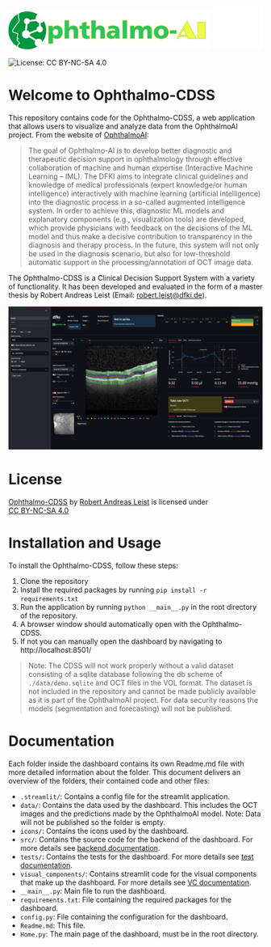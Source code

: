 <img src="icons/OAI-logo.png" alt="DFKI Logo" width="400"/>
<img src="icons/DFKI-Logo.png" alt="DFKI Logo" width="100"/>

![License: CC BY-NC-SA 4.0](https://img.shields.io/badge/License-CC%20BY--NC--SA%204.0-lightgrey.svg)
# Welcome to Ophthalmo-CDSS
This repository contains code for the Ophthalmo-CDSS, a web application that allows users to visualize and 
analyze data from the OphthalmoAI project. From the website of [OphthalmoAI](https://medicalcps.dfki.de/?page_id=1687):
> The goal of Ophthalmo-AI is to develop better diagnostic and therapeutic decision support in ophthalmology 
> through effective collaboration of machine and human expertise (Interactive Machine Learning – IML). 
> The DFKI aims to integrate clinical guidelines and knowledge of medical professionals 
> (expert knowledge/or human intelligence) interactively with machine learning (artificial intelligence) 
> into the diagnostic process in a so-called augmented intelligence system. In order to achieve this, 
> diagnostic ML models and explanatory components (e.g., visualization tools) are developed, which provide 
> physicians with feedback on the decisions of the ML model and thus make a decisive contribution to 
> transparency in the diagnosis and therapy process. In the future, this system will not only be used in 
> the diagnosis scenario, but also for low-threshold automatic support in the processing/annotation of OCT 
> image data.

The Ophthalmo-CDSS is a Clinical Decision Support System with a variety of functionality. It has been 
developed and evaluated in the form of a master thesis by Robert Andreas Leist (Email: robert.leist@dfki.de).

![teaser_image.png](teaser_image.PNG)

# License
<p xmlns:cc="http://creativecommons.org/ns#" xmlns:dct="http://purl.org/dc/terms/"><a property="dct:title" rel="cc:attributionURL" href="https://github.com/DFKI-Interactive-Machine-Learning/ophthalmo-cdss">Ophthalmo-CDSS</a> by <a rel="cc:attributionURL dct:creator" property="cc:attributionName" href="https://github.com/robertleist">Robert Andreas Leist</a> is licensed under <a href="https://creativecommons.org/licenses/by-nc-sa/4.0/?ref=chooser-v1" target="_blank" rel="license noopener noreferrer" style="display:inline-block;">CC BY-NC-SA 4.0<img style="height:22px!important;margin-left:3px;vertical-align:text-bottom;" src="https://mirrors.creativecommons.org/presskit/icons/cc.svg?ref=chooser-v1" alt=""><img style="height:22px!important;margin-left:3px;vertical-align:text-bottom;" src="https://mirrors.creativecommons.org/presskit/icons/by.svg?ref=chooser-v1" alt=""><img style="height:22px!important;margin-left:3px;vertical-align:text-bottom;" src="https://mirrors.creativecommons.org/presskit/icons/nc.svg?ref=chooser-v1" alt=""><img style="height:22px!important;margin-left:3px;vertical-align:text-bottom;" src="https://mirrors.creativecommons.org/presskit/icons/sa.svg?ref=chooser-v1" alt=""></a></p>

# Installation and Usage
To install the Ophthalmo-CDSS, follow these steps:
1. Clone the repository
2. Install the required packages by running `pip install -r requirements.txt`
3. Run the application by running `python __main__.py` in the root directory of the repository.
4. A browser window should automatically open with the Ophthalmo-CDSS.
5. If not you can manually open the dashboard by navigating to http://localhost:8501/

> Note: The CDSS will not work properly without a valid dataset consisting of a sqlite database following the db scheme 
> of `./data/demo.sqlite` and OCT files in the VOL format. 
> The dataset is not included in the repository and cannot be made publicly available as it is part of the 
> OphthalmoAI project. For data security reasons the models (segmentation and forecasting) will not be published.
# Documentation
Each folder inside the dashboard contains its own Readme.md file with more detailed information about the folder. 
This document delivers an overview of the folders, their contained code and other files:
- `.streamlit/`: Contains a config file for the streamlit application.
- `data/`: Contains the data used by the dashboard. This includes the OCT images and the predictions made by the 
  OphthalmoAI model. Note: Data will not be published so the folder is empty.
- `icons/`: Contains the icons used by the dashboard.
- `src/`: Contains the source code for the backend of the dashboard. For more details see [backend documentation](src/Readme.md).
- `tests/`: Contains the tests for the dashboard. For more details see [test documentation](tests/Readme.md).
- `visual_components/`: Contains streamlit code for the visual components that make up the dashboard. 
  For more details see [VC documentation](visual_components/Readme.md).
- `__main__.py`: Main file to run the dashboard.
- `requirements.txt`: File containing the required packages for the dashboard.
- `config.py`: File containing the configuration for the dashboard.
- `Readme.md`: This file.
- `Home.py`: The main page of the dashboard, must be in the root directory.
